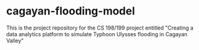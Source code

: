 # cagayan-flooding-model
This is the project repository for the CS 198/199 project entitled "Creating a data analytics platform to simulate Typhoon Ulysses flooding in Cagayan Valley"
